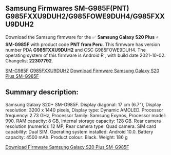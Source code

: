 <h2>Samsung Firmwares SM-G985F(PNT) G985FXXU9DUH2/G985FOWE9DUH4/G985FXXU9DUH2</h2>
Download the Samsung firmware for the ✅ <strong>Samsung Galaxy S20 Plus </strong> ⭐ <strong>SM-G985F</strong> with product code <strong>PNT</strong> <strong> from Peru</strong>. This firmware has version number PDA <strong>G985FXXU9DUH2</strong> and CSC G985FOWE9DUH4. The operating system of this firmware is Android R , with build date 2021-10-02. Changelist <strong>22307792</strong>.


[SM-G985F](https://samfirm.shop/samsung/model/SM-G985F)
[G985FXXU9DUH2](https://samfirm.shop/samsung/pda/G985FXXU9DUH2)
[Download Firmware Samsung Galaxy S20 Plus SM-G985F](https://samfirm.shop/samsung/firmware/462428)
<h2>Summary description:</h2>
<p>Samsung Galaxy S20+ SM-G985F. Display diagonal: 17 cm (6.7"), Display resolution: 3200 x 1440 pixels, Display type: Dynamic AMOLED. Processor frequency: 2.73 GHz, Processor family: Samsung Exynos, Processor model: 990. RAM capacity: 8 GB, Internal storage capacity: 128 GB. Rear camera resolution (numeric): 12 MP, Rear camera type: Quad camera. SIM card capability: Dual SIM. Operating system installed: Android 10.0. Battery capacity: 4500 mAh. Product colour: Black. Weight: 186 g</p>


[Download Firmware Samsung Galaxy S20 Plus SM-G985F](https://samfirm.shop/samsung/firmware/462428)
